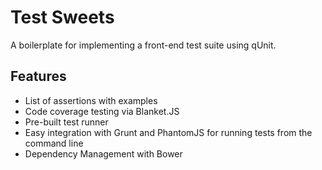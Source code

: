 Test Sweets
======================
A boilerplate for implementing a front-end test suite using qUnit.

Features
----
- List of assertions with examples
- Code coverage testing via Blanket.JS
- Pre-built test runner
- Easy integration with Grunt and PhantomJS for running tests from the command line
- Dependency Management with Bower